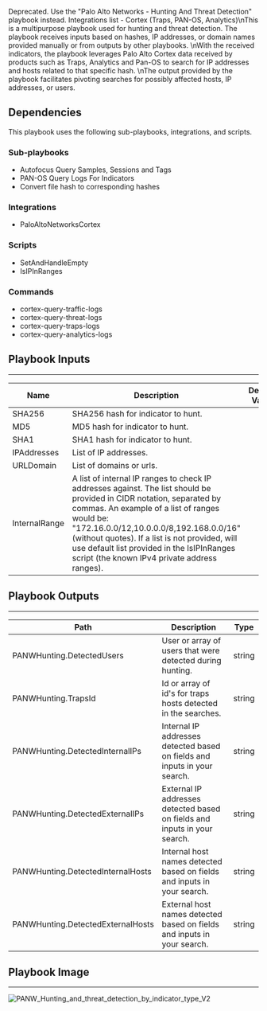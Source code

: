 Deprecated. Use the "Palo Alto Networks - Hunting And Threat Detection" playbook instead. Integrations list -  Cortex (Traps, PAN-OS, Analytics)\nThis is a multipurpose playbook used for hunting and threat detection. The playbook receives inputs based on hashes, IP addresses, or domain names provided manually or from outputs by other playbooks. \nWith the received indicators, the playbook leverages Palo Alto Cortex data received by products such as Traps, Analytics and Pan-OS to search for IP addresses and hosts related to that specific hash. \nThe output provided by the playbook facilitates pivoting searches for possibly affected hosts, IP addresses, or users.

## Dependencies
This playbook uses the following sub-playbooks, integrations, and scripts.

### Sub-playbooks
* Autofocus Query Samples, Sessions and Tags
* PAN-OS Query Logs For Indicators
* Convert file hash to corresponding hashes

### Integrations
* PaloAltoNetworksCortex

### Scripts
* SetAndHandleEmpty
* IsIPInRanges

### Commands
* cortex-query-traffic-logs
* cortex-query-threat-logs
* cortex-query-traps-logs
* cortex-query-analytics-logs

## Playbook Inputs
---

| **Name** | **Description** | **Default Value** | **Required** |
| --- | --- | --- | --- |
| SHA256 | SHA256 hash for indicator to hunt. |  | Optional |
| MD5 | MD5 hash for indicator to hunt. |  | Optional |
| SHA1 | SHA1 hash for indicator to hunt. |  | Optional |
| IPAddresses | List of IP addresses. |  | Optional |
| URLDomain | List of domains or urls. |  | Optional |
| InternalRange | A list of internal IP ranges to check IP addresses against. The list should be provided in CIDR notation, separated by commas. An example of a list of ranges would be: "172.16.0.0/12,10.0.0.0/8,192.168.0.0/16" \(without quotes\). If a list is not provided, will use default list provided in the IsIPInRanges script \(the known IPv4 private address ranges\). |  | Optional |

## Playbook Outputs
---

| **Path** | **Description** | **Type** |
| --- | --- | --- |
| PANWHunting.DetectedUsers | User or array of users that were detected during hunting. | string |
| PANWHunting.TrapsId | Id or array of id's for traps hosts detected in the searches. | string |
| PANWHunting.DetectedInternalIPs | Internal IP addresses detected based on fields and inputs in your search. | string |
| PANWHunting.DetectedExternalIPs | External IP addresses detected based on fields and inputs in your search. | string |
| PANWHunting.DetectedInternalHosts | Internal host names detected based on fields and inputs in your search. | string |
| PANWHunting.DetectedExternalHosts | External host names detected based on fields and inputs in your search. | string |

## Playbook Image
---
![PANW_Hunting_and_threat_detection_by_indicator_type_V2](../../doc_files/PANW_Hunting_and_threat_detection_by_indicator_type_V2.png)